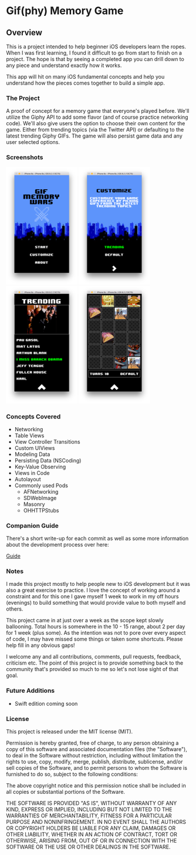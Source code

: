 # Gif(phy) Memory Game

## Overview
This is a project intended to help beginner iOS developers learn the ropes. When I was first learning, I found it difficult to go from start to finish on a project. The hope is that by seeing a completed app you can drill down to any piece and understand exactly how it works.

This app will hit on many iOS fundamental concepts and help you understand how the pieces comes together to build a simple app.

### The Project
A proof of concept for a memory game that everyone's played before. We'll utilize the Giphy API to add some flavor (and of course practice networking code). We'll also give users the option to choose their own content for the game. Either from trending topics (via the Twitter API) or defaulting to the latest trending Giphy GIFs. The game will also persist game data and any user selected options.

### Screenshots
![Title](/screenshots/Title.png)
![Customize](/screenshots/Customize.png)
![Trending](/screenshots/Trending.png)
![Game](/screenshots/Game.png)

### Concepts Covered
+ Networking
+ Table Views
+ View Controller Transitions
+ Custom UIViews
+ Modeling Data
+ Persisting Data (NSCoding)
+ Key-Value Observing
+ Views in Code
+ Autolayout
+ Commonly used Pods
  + AFNetworking
  + SDWebImage
  + Masonry
  + OHHTTPStubs
  
### Companion Guide
There's a short write-up for each commit as well as some more information about the development process over here:

[Guide](http://www.jlazar.com)

### Notes
I made this project mostly to help people new to iOS development but it was also a great exercise to practice. I love the concept of working around a constraint and for this one I gave myself 1 week to work in my off hours (evenings) to build something that would provide value to both myself and others.

This project came in at just over a week as the scope kept slowly ballooning. Total hours is somewhere in the 10 - 15 range, about 2 per day for 1 week (plus some). As the intention was not to pore over every aspect of code, I may have missed some things or taken some shortcuts. Please help fill in any obvious gaps!

I welcome any and all contributions, comments, pull requests, feedback, criticism etc. The point of this project is to provide something back to the community that's provided so much to me so let's not lose sight of that goal.

### Future Additions
+ Swift edition coming soon

### License
This project is released under the MIT license (MIT).

Permission is hereby granted, free of charge, to any person obtaining a copy of this software and associated documentation files (the "Software"), to deal in the Software without restriction, including without limitation the rights to use, copy, modify, merge, publish, distribute, sublicense, and/or sell copies of the Software, and to permit persons to whom the Software is furnished to do so, subject to the following conditions:

The above copyright notice and this permission notice shall be included in all copies or substantial portions of the Software.

THE SOFTWARE IS PROVIDED "AS IS", WITHOUT WARRANTY OF ANY KIND, EXPRESS OR IMPLIED, INCLUDING BUT NOT LIMITED TO THE WARRANTIES OF MERCHANTABILITY, FITNESS FOR A PARTICULAR PURPOSE AND NONINFRINGEMENT. IN NO EVENT SHALL THE AUTHORS OR COPYRIGHT HOLDERS BE LIABLE FOR ANY CLAIM, DAMAGES OR OTHER LIABILITY, WHETHER IN AN ACTION OF CONTRACT, TORT OR OTHERWISE, ARISING FROM, OUT OF OR IN CONNECTION WITH THE SOFTWARE OR THE USE OR OTHER DEALINGS IN THE SOFTWARE.
